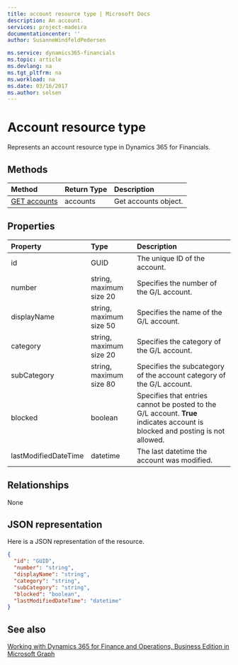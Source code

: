 ```yaml
---
title: account resource type | Microsoft Docs
description: An account.
services: project-madeira
documentationcenter: ''
author: SusanneWindfeldPedersen

ms.service: dynamics365-financials
ms.topic: article
ms.devlang: na
ms.tgt_pltfrm: na
ms.workload: na
ms.date: 03/16/2017
ms.author: solsen
---
```


# Account resource type
Represents an account resource type in Dynamics 365 for Financials.

## Methods

| Method       | Return Type  |Description|
|:---------------|:--------|:----------|
|[GET accounts](../api/dynamics_get_account.md)|accounts|Get accounts object.|

## Properties
| Property	   | Type	|Description|
|:---------------|:--------|:----------|
|id|GUID|The unique ID of the account.|
|number|string, maximum size 20|Specifies the number of the G/L account.|
|displayName|string, maximum size 50|Specifies the name of the G/L account.|
|category|string, maximum size 20|Specifies the category of the G/L account.|
|subCategory|string, maximum size 80|Specifies the subcategory of the account category of the G/L account.|
|blocked|boolean|Specifies that entries cannot be posted to the G/L account. **True** indicates account is blocked and posting is not allowed.|
|lastModifiedDateTime|datetime|The last datetime the account was modified.|


## Relationships
None

## JSON representation

Here is a JSON representation of the resource.


```json
{
  "id": "GUID",
  "number": "string",
  "displayName": "string",
  "category": "string",
  "subCategory": "string",
  "blocked": "boolean",
  "lastModifiedDateTime": "datetime"
}

```
## See also
[Working with Dynamics 365 for Finance and Operations, Business Edition in Microsoft Graph](dynamics_overview.md)  
